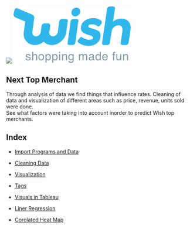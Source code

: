 ![](WishLogoWithSlogan.png)
<img src="WishLogos/WishLogoWithSlogan.png">

## Next Top Merchant

Through analysis of data we find things that influence rates.  Cleaning of data and visualization of different areas such as  price, revenue, units sold were done.  
See what factors were taking into account inorder to predict Wish top merchants.

## Index
-  [Import Programs and Data](http://localhost:8888/notebooks/Desktop/final_project/Wish%20Final%20NB.ipynb#import)

-  [Cleaning Data](http://localhost:8888/notebooks/Desktop/final_project/Wish%20Final%20NB.ipynb#cleaning_data)

-  [Visualization](http://localhost:8888/notebooks/Desktop/final_project/Wish%20Final%20NB.ipynb#visual)

-  [Tags](http://localhost:8888/notebooks/Desktop/final_project/Wish%20Final%20NB.ipynb#tags)

-  [Visuals in Tableau](http://localhost:8888/notebooks/Desktop/final_project/Wish%20Final%20NB.ipynb#tab)

-  [Liner Regression](http://localhost:8888/notebooks/Desktop/final_project/Wish%20Final%20NB.ipynb#linear_regression)

-  [Corolated Heat Map](http://localhost:8888/notebooks/Desktop/final_project/Wish%20Final%20NB.ipynb#corrolated_heat_map)

